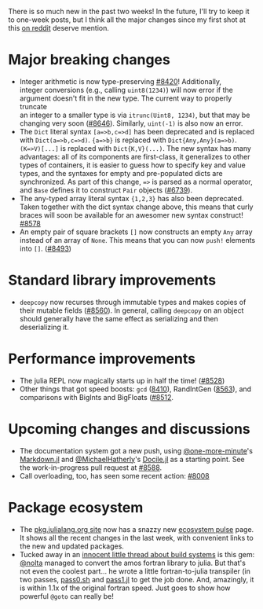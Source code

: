 There is so much new in the past two weeks!  In the future, I'll try to keep it to one-week posts, but I think all the major changes since my first shot at this [on reddit](http://www.reddit.com/r/Julia/comments/2hkgne/this_week_in_julia/) deserve mention.

# Major breaking changes

* Integer arithmetic is now type-preserving 
  [#8420](https://github.com/JuliaLang/julia/pull/8420)! Additionally,  
  integer conversions (e.g., calling `uint8(1234)`) will now error if the  
  argument doesn't fit in the new type.  The current way to properly truncate  
  an integer to a smaller type is via `itrunc(Uint8, 1234)`, but that may be 
  changing very soon ([#8646](https://github.com/JuliaLang/julia/issues/8646)).
  Similarly, `uint(-1)` is also now an error.
* The `Dict` literal syntax `[a=>b,c=>d]` has been deprecated and is replaced
  with `Dict(a=>b,c=>d)`.  `{a=>b}` is replaced with `Dict{Any,Any}(a=>b)`.
  `(K=>V)[...]` is replaced with `Dict{K,V}(...)`.
  The new syntax has many advantages: all of its components are first-class,
  it generalizes to other types of containers, it is easier to guess how to
  specify key and value types, and the syntaxes for empty and pre-populated
  dicts are synchronized. As part of this change, `=>` is parsed as a normal
  operator, and `Base` defines it to construct `Pair` objects ([#6739](https://github.com/JuliaLang/julia/pull/6739)).
* The any-typed array literal syntax `{1,2,3}` has also been deprecated. Taken together with the 
  dict syntax change above, this means that curly braces will soon be available 
  for an awesomer new syntax construct! [#8578](https://github.com/JuliaLang/julia/pull/8578)
* An empty pair of square brackets `[]` now constructs an empty `Any` array 
  instead of an array of `None`. This means that you can now `push!` elements into `[]`. ([#8493](https://github.com/JuliaLang/julia/pull/8493))

# Standard library improvements

  * `deepcopy` now recurses through immutable types and makes copies of their mutable fields ([#8560](https://github.com/JuliaLang/julia/pull/8560)). In general, calling `deepcopy` on an object should generally have the same effect as serializing and then deserializing it.
  
# Performance improvements

* The julia REPL now magically starts up in half the time! ([#8528](https://github.com/JuliaLang/julia/pull/8528))
* Other things that got speed boosts: `gcd` ([8410](https://github.com/JuliaLang/julia/pull/8410)), RandIntGen ([8563](https://github.com/JuliaLang/julia/pull/8563)), and comparisons with BigInts and BigFloats ([#8512](https://github.com/JuliaLang/julia/pull/8512).

# Upcoming changes and discussions

* The documentation system got a new push, using [@one-more-minute](https://github.com/one-more-minute)'s [Markdown.jl](https://github.com/one-more-minute/Markdown.jl) and [@MichaelHatherly](https://github.com/MichaelHatherly)'s [Docile.jl](https://github.com/MichaelHatherly/Docile.jl) as a starting point. See the work-in-progress pull request at [#8588](https://github.com/JuliaLang/julia/pull/8588).
* Call overloading, too, has seen some recent action: [#8008](https://github.com/JuliaLang/julia/pull/8008)

# Package ecosystem

* The [pkg.julialang.org site](http://pkg.julialang.org) now has a snazzy new [ecosystem pulse](http://pkg.julialang.org/pulse.html) page.  It shows all the recent changes in the last week, with convenient links to the new and updated packages.
* Tucked away in an [innocent little thread about build systems](https://github.com/JuliaLang/julia/issues/8294#issuecomment-57108621) is this gem: [@nolta](https://github.com/nolta) managed to convert the amos fortran library to julia. But that's not even the coolest part... he wrote a little fortran-to-julia transpiler (in two passes, [pass0.sh](https://github.com/nolta/SpecialFunctions.jl/blob/master/src/amos/pass0.sh) and [pass1.jl](https://github.com/nolta/SpecialFunctions.jl/blob/master/src/amos/pass1.jl) to get the job done. And, amazingly, it is within 1.1x of the original fortran speed. Just goes to show how powerful `@goto` can really be!
